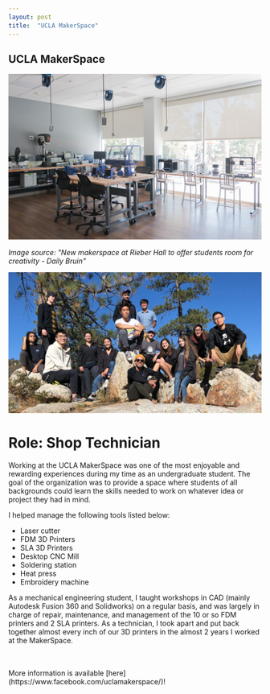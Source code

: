 ```yaml
---
layout: post
title:  "UCLA MakerSpace"
---
```


## UCLA MakerSpace


<img src="/assets/makerspace.jpg" alt="makerspace" class="centered" width = 900>

*Image source: "New makerspace at Rieber Hall to offer students room for creativity - Daily Bruin"*

<img src="/assets/maker_team.png" alt="makerspace" class="centered" width = 900>


# Role: Shop Technician

Working at the UCLA MakerSpace was one of the most enjoyable and rewarding experiences during my time as an undergraduate student. The goal of the organization was to provide a space where students of all backgrounds could learn the skills needed to work on whatever idea or project they had in mind. 

I helped manage the following tools listed below:
+ Laser cutter
+ FDM 3D Printers
+ SLA 3D Printers
+ Desktop CNC Mill
+ Soldering station
+ Heat press 
+ Embroidery machine

As a mechanical engineering student, I taught workshops in CAD (mainly Autodesk Fusion 360 and Solidworks) on a regular basis, and was largely in charge of repair, maintenance, and management of the 10 or so FDM printers and 2 SLA printers. As a technician, I took apart and put back together almost every inch of our 3D printers in the almost 2 years I worked at the MakerSpace. 

<br>
<br>
More information is available [here](https://www.facebook.com/uclamakerspace/)!